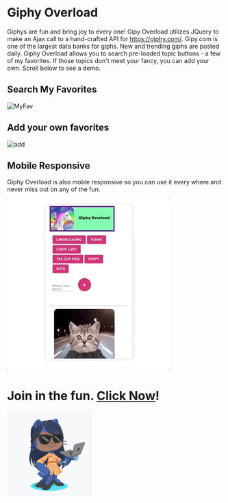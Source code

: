# Giphy Overload

Giphys are fun and bring joy to every one!  Gipy Overload utilizes JQuery to make an Ajax call to a hand-crafted API for https://giphy.com/.  Gipy.com is one of the largest data banks for giphs.  New and trending giphs are posted daily.  Giphy Overload allows you to search pre-loaded topic buttons - a few of my favorites.  If those topics don't meet your fancy, you can add your own.  Scroll below to see a demo.

## Search My Favorites
![MyFav](/assets/images/screenshots/myFav.gif)

## Add your own favorites
![add](/assets/images/screenshots/addFav.gif)

## Mobile Responsive

Giphy Overload is also moble responsive so you can use it every where and never miss out on any of the fun.

![mobile](/assets/images/screenshots/mobile.gif)


# Join in the fun. [Click Now](https://highlyne.github.io/giphy_overload/)!

<img src="https://github.com/Highlyne/giphy_overload/blob/master/assets/images/octocat.png" width="200" height="200">

